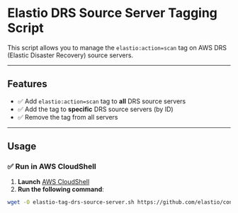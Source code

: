 # Elastio DRS Source Server Tagging Script

This script allows you to manage the `elastio:action=scan` tag on AWS DRS (Elastic Disaster Recovery) source servers. 

---

## Features

- ✅ Add `elastio:action=scan` tag to **all** DRS source servers
- ✅ Add the tag to **specific** DRS source servers (by ID)
- ✅ Remove the tag from all servers

---

## Usage

### ✅ Run in AWS CloudShell

1. **Launch** [AWS CloudShell](https://console.aws.amazon.com/cloudshell/)
2. **Run the following command**:

```bash
wget -O elastio-tag-drs-source-server.sh https://github.com/elastio/contrib/raw/refs/heads/drs-tag/elastio-scan-tag-drs/elastio-tag-drs-souce-server.sh && chmod +x elastio-tag-drs-source-server.sh && ./elastio-tag-drs-source-server.sh
